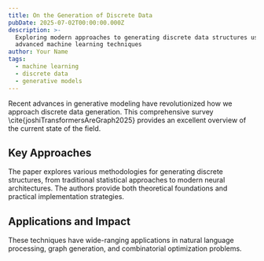 ```yaml
---
title: On the Generation of Discrete Data
pubDate: 2025-07-02T00:00:00.000Z
description: >-
  Exploring modern approaches to generating discrete data structures using
  advanced machine learning techniques
author: Your Name
tags:
  - machine learning
  - discrete data
  - generative models
---
```


Recent advances in generative modeling have revolutionized how we approach discrete data generation. This comprehensive survey \cite{joshiTransformersAreGraph2025} provides an excellent overview of the current state of the field.

## Key Approaches

The paper explores various methodologies for generating discrete structures, from traditional statistical approaches to modern neural architectures. The authors provide both theoretical foundations and practical implementation strategies.

## Applications and Impact

These techniques have wide-ranging applications in natural language processing, graph generation, and combinatorial optimization problems.